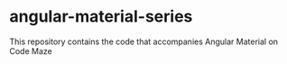 # angular-material-series
This repository contains the code that accompanies Angular Material on Code Maze
